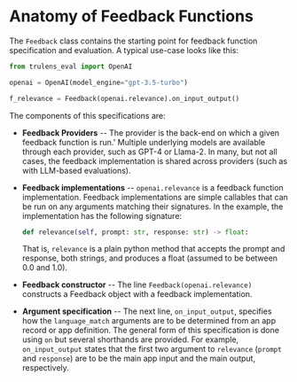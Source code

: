 # Anatomy of Feedback Functions

The `Feedback` class contains the starting point for feedback function
specification and evaluation. A typical use-case looks like this:

```python
from trulens_eval import OpenAI

openai = OpenAI(model_engine="gpt-3.5-turbo")

f_relevance = Feedback(openai.relevance).on_input_output()
```

The components of this specifications are:

- **Feedback Providers** -- The provider is the back-end on which a given
  feedback function is run.' Multiple underlying models are available through
  each provider, such as GPT-4 or Llama-2. In many, but not all cases, the
  feedback implementation is shared across providers (such as with LLM-based
  evaluations).

- **Feedback implementations** -- `openai.relevance` is a feedback function
  implementation. Feedback implementations are simple callables that can be run
  on any arguments matching their signatures. In the example, the implementation
  has the following signature:

  ```python
  def relevance(self, prompt: str, response: str) -> float:
  ```

  That is, `relevance` is a plain python method that accepts the prompt and
  response, both strings, and produces a float (assumed to be between 0.0 and
  1.0).

- **Feedback constructor** -- The line `Feedback(openai.relevance)` constructs a
  Feedback object with a feedback implementation.

- **Argument specification** -- The next line, `on_input_output`, specifies how
  the `language_match` arguments are to be determined from an app record or app
  definition. The general form of this specification is done using `on` but
  several shorthands are provided. For example, `on_input_output` states that the first two
  argument to `relevance` (`prompt` and `response`) are to be the main app input
  and the main output, respectively.
